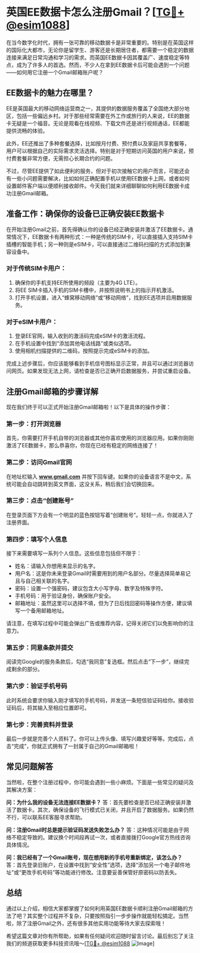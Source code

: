# 英国EE数据卡怎么注册Gmail？[[TG💪+ @esim1088](https://t.me/s/esim1088)]

在当今数字化时代，拥有一张可靠的移动数据卡是非常重要的。特别是在英国这样的国际化大都市，无论你是留学生、游客还是长期居住者，都需要一个稳定的数据连接来满足日常沟通和学习的需求。而英国EE数据卡因其覆盖广、速度稳定等特点，成为了许多人的首选。然而，不少人在拿到EE数据卡后可能会遇到一个问题——如何用它注册一个Gmail邮箱账户呢？

## EE数据卡的魅力在哪里？

EE是英国最大的移动网络运营商之一，其提供的数据服务覆盖了全国绝大部分地区，包括一些偏远乡村。对于那些经常需要在外工作或旅行的人来说，EE的数据卡无疑是一个福音。无论是观看在线视频、下载文件还是进行视频通话，EE都能提供流畅的体验。

此外，EE还推出了多种套餐选择，比如按月付费、预付费以及家庭共享套餐等，用户可以根据自己的实际需求灵活选择。特别是对于短期访问英国的用户来说，预付费套餐非常方便，无需担心长期合约的问题。

不过，尽管EE提供了如此便利的服务，但对于初次接触它的用户而言，可能还会有一些小问题需要解决，比如如何正确配置手机以使用EE数据卡上网，或者如何设置邮件客户端以便顺利接收邮件。今天我们就来详细聊聊如何利用EE数据卡成功注册Gmail邮箱。

## 准备工作：确保你的设备已正确安装EE数据卡

在开始注册Gmail之前，首先得确认你的设备已经正确安装并激活了EE数据卡。通常情况下，EE数据卡有两种形式：一种是传统的SIM卡，可以直接插入支持SIM卡插槽的智能手机；另一种则是eSIM卡，可以直接通过二维码扫描的方式添加到兼容设备中。

### 对于传统SIM卡用户：
1. 确保你的手机支持EE所使用的频段（主要为4G LTE）。
2. 将EE SIM卡插入手机的SIM卡槽中，并按照说明书上的指示开机激活。
3. 打开手机设置，进入“蜂窝移动网络”或“移动网络”，找到EE选项并启用数据服务。

### 对于eSIM卡用户：
1. 登录EE官网，输入收到的激活码完成eSIM卡的激活流程。
2. 在手机设置中找到“添加其他电话线路”或类似选项。
3. 使用相机扫描提供的二维码，按照提示完成eSIM卡的添加。

完成上述步骤后，你应该能够看到手机信号图标显示正常，并且可以通过浏览器访问网页。如果发现无法上网，请检查是否已正确开启数据服务，并尝试重启设备。

## 注册Gmail邮箱的步骤详解

现在我们终于可以正式开始注册Gmail邮箱啦！以下是具体的操作步骤：

### 第一步：打开浏览器
首先，你需要打开手机自带的浏览器或其他你喜欢使用的浏览器应用。如果你刚刚激活了EE数据卡，那么恭喜你，你现在已经有稳定的网络连接了！

### 第二步：访问Gmail官网
在地址栏输入 **www.gmail.com** 并按下回车键。如果你的设备语言不是中文，系统可能会自动跳转到英文界面，这没关系，稍后我们会切换回来。

### 第三步：点击“创建账号”
在登录页面下方会有一个明显的蓝色按钮写着“创建账号”。轻轻一点，你就进入了注册界面。

### 第四步：填写个人信息
接下来需要填写一系列个人信息。这些信息包括但不限于：
- 姓名：请输入你想用来显示的名字。
- 用户名：这是你未来登录Gmail时需要用到的用户名部分。尽量选择简单易记且与自己相关联的名字。
- 密码：设置一个强密码，建议包含大小写字母、数字及特殊字符。
- 手机号码：用于验证身份，确保账户安全。
- 邮箱地址：虽然这里可以选择不填，但为了日后找回密码等操作方便，建议填写一个备用邮箱地址。

请注意，在填写过程中可能会弹出广告或推荐内容，记得关闭它们以免影响你的注意力。

### 第五步：同意条款并提交
阅读完Google的服务条款后，勾选“我同意”复选框。然后点击“下一步”，继续完成剩余的部分。

### 第六步：验证手机号码
此时系统会要求你输入刚才填写的手机号码，并发送一条短信验证码给你。接收验证码后，将其输入至相应位置即可。

### 第七步：完善资料并登录
最后一步就是完善个人资料了。你可以上传头像、填写兴趣爱好等等。完成后，点击“完成”，你就正式拥有了一封属于自己的Gmail邮箱啦！

## 常见问题解答

当然啦，在整个注册过程中，你可能会遇到一些小麻烦。下面是一些常见的疑问及其解决方案：

**问：为什么我的设备无法连接EE数据卡？**
答：首先要检查是否已经正确安装并激活了数据卡。其次，确保设备的飞行模式已关闭，并且开启了数据服务。如果仍然不行，可以联系EE客服寻求帮助。

**问：注册Gmail时总是提示验证码发送失败怎么办？**
答：这种情况可能是由于网络不稳定导致的。建议换个时间段再试一次，或者直接拨打Google官方热线咨询具体情况。

**问：我已经有了一个Gmail账号，现在想用新的手机号重新绑定，该怎么办？**
答：首先登录旧账户，在设置中找到“安全性”选项，选择“添加另一个电子邮件地址”或“更改手机号码”等功能进行修改。注意要妥善保管好原密码以防丢失。

## 总结

通过以上介绍，相信大家都掌握了如何利用英国EE数据卡顺利注册Gmail邮箱的方法了吧？其实整个过程并不复杂，只要按照指引一步步操作就能轻松搞定。当然啦，除了注册Gmail之外，还有很多其他实用功能等待大家去探索哦！

希望这篇文章对你有所帮助，如果有任何疑问欢迎随时留言讨论。最后别忘了关注我们的频道获取更多科技资讯哦～[[TG💪+ @esim1088](https://t.me/s/esim1088) ![Image](https://i.postimg.cc/4NQfJmqS/Snipaste-2025-05-13-00-14-12.png)]
